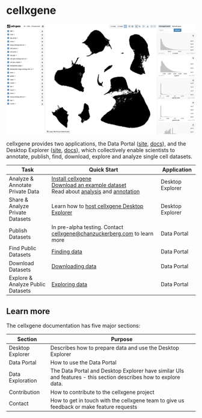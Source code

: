 # cellxgene

![](.gitbook/assets/image%20%281%29.png)

cellxgene provides two applications, the Data Portal ([site](https://cellxgene.cziscience.com/), [docs](portal/hosted-intro.md)), and the Desktop Explorer ([site](https://github.com/chanzuckerberg/cellxgene), [docs](explorer/explorer-intro.md)), which collectively enable scientists to annotate, publish, find, download, explore and analyze single cell datasets.

| Task                              | Quick Start | Application |
|-----------------------------------|-------------|-------------|
| Analyze & Annotate Private Data   | [Install cellxgene](desktop/install.md)<br />[Download an example dataset](portal/data-portal.md#download)<br />Read about [analysis](explorer/features/universal-features.md) and [annotation](explorer/features/desktop-features/annotations.md) | Desktop Explorer |
| Share & Analyze Private Datasets  | Learn how to [host cellxgene Desktop Explorer](desktop/self-hosting)| Desktop Explorer |
| Publish Datasets                  | In pre-alpha testing. Contact [cellxgene@chanzuckerberg.com](mailto:cellxgene@chanzuckerberg.com) to learn more | Data Portal |
| Find Public Datasets              | [Finding data](portal/data-portal.md) | Data Portal |
| Download Datasets                 | [Downloading data](portal/data-portal.md#download) | Data Portal |
| Explore & Analyze Public Datasets | [Exploring data](explorer/features) | Data Portal |

## Learn more

The cellxgene documentation has five major sections:

| Section          | Purpose |
|------------------|---------|
| Desktop Explorer | Describes how to prepare data and use the Desktop Explorer |
| Data Portal      | How to use the Data Portal |
| Data Exploration | The Data Portal and Desktop Explorer have similar UIs and features - this section describes how to explore data. |
| Contribution     | How to contribute to the cellxgene project |
| Contact          | How to get in touch with the cellxgene team to give us feedback or make feature requests |
